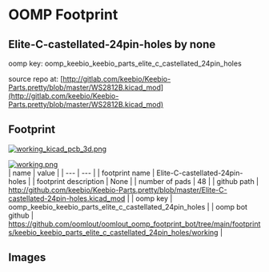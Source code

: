 # OOMP Footprint  
## Elite-C-castellated-24pin-holes  by none  
  
oomp key: oomp_keebio_keebio_parts_elite_c_castellated_24pin_holes  
  
source repo at: [http://gitlab.com/keebio/Keebio-Parts.pretty/blob/master/WS2812B.kicad_mod](http://gitlab.com/keebio/Keebio-Parts.pretty/blob/master/WS2812B.kicad_mod)  
## Footprint  
  
[![working_kicad_pcb_3d.png](working_kicad_pcb_3d_600.png)](working_kicad_pcb_3d.png)  
  
[![working.png](working_600.png)](working.png)  
| name | value | 
| --- | --- | 
| footprint name | Elite-C-castellated-24pin-holes | 
| footprint description | None | 
| number of pads | 48 | 
| github path | http://github.com/keebio/Keebio-Parts.pretty/blob/master/Elite-C-castellated-24pin-holes.kicad_mod | 
| oomp key | oomp_keebio_keebio_parts_elite_c_castellated_24pin_holes | 
| oomp bot github | https://github.com/oomlout/oomlout_oomp_footprint_bot/tree/main/footprints/keebio_keebio_parts_elite_c_castellated_24pin_holes/working | 
## Images  
